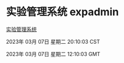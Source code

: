 # 实验管理系统 expadmin
[实验管理系统](http://27.19.34.51:56808/expadmin-782313d2-e1b1-4ea7-932e-3a55e6a1a4d0/)

2023年 03月 07日 星期二 20:10:03 CST

2023年 03月 07日 星期二 12:10:03 GMT
